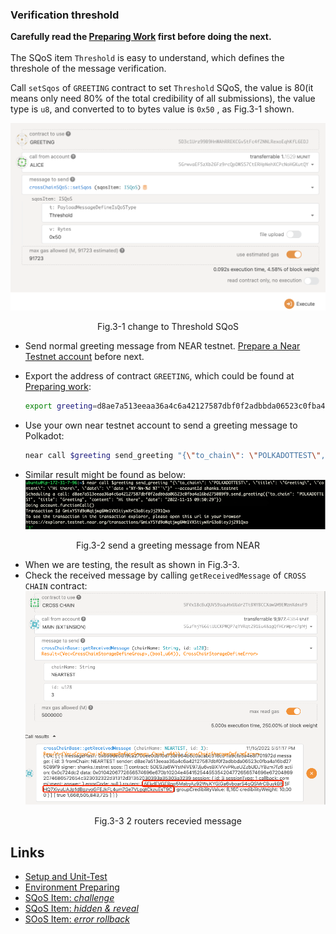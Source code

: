 ### Verification threshold

**Carefully read the [Preparing Work](./README.md) first before doing the next.**  
<br>
The SQoS item `Threshold` is easy to understand, which defines the threshole of the message verification.  

Call `setSqos` of `GREETING` contract to set `Threshold` SQoS, the value is 80(it means only need 80% of the total credibility of all submissions), the value type is `u8`,  and converted to to bytes value is `0x50` , as Fig.3-1 shown. 

![img](../assets/3-1.png)
<p align="center">Fig.3-1 change to Threshold SQoS</p>

* Send normal greeting message from NEAR testnet. [Prepare a Near Testnet account](https://docs.near.org/concepts/basics/accounts/creating-accounts) before next.

* Export the address of contract `GREETING`, which could be found at [Preparing work](./README.md#polkadot-testnet-contract-address):  
    ```sh
    export greeting=d8ae7a513eeaa36a4c6a42127587dbf0f2adbbda06523c0fba4a16bd275089f9
    ```
* Use your own near testnet account to send a greeting message to Polkadot:  
    ```sh
    near call $greeting send_greeting "{\"to_chain\": \"POLKADOTTEST\", \"title\": \"Greeting\", \"content\": \"Hi there\", \"date\": \"`date +'%Y-%m-%d %T'`\"}" --accountId YOU_NEAR_TEST_ACCOUNT
    ```

* Similar result might be found as below:  
![img](../assets/3-2.png)
<p align="center">Fig.3-2 send a greeting message from NEAR</p>

* When we are testing, the result as shown in Fig.3-3.  
* Check the received message by calling `getReceivedMessage` of `CROSS CHAIN` contract:  
![img](../assets/3-3-2.png)
<p align="center">Fig.3-3 2 routers recevied message</p>

## Links
* [Setup and Unit-Test](./README.md#setup)
* [Environment Preparing](./README.md#test-environment)
* [SQoS Item: *challenge*](./item-challenge.md)
* [SQoS Item: *hidden & reveal*](./item-hidden-reveal.md)
* [SOoS Item: *error rollback*](./item-error-rollback.md)
